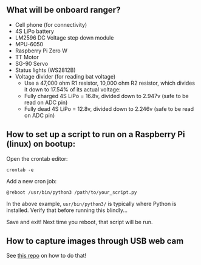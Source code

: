 ## What will be onboard ranger?
- Cell phone (for connectivity)
- 4S LiPo battery
- LM2596 DC Voltage step down module
- MPU-6050
- Raspberry Pi Zero W
- TT Motor
- SG-90 Servo
- Status lights (WS2812B)
- Voltage divider (for reading bat voltage)
    - Use a 47,000 ohm R1 resistor, 10,000 ohm R2 resistor, which divides it down to 17.54% of its actual voltage:
    - Fully charged 4S LiPo = 16.8v, divided down to 2.947v (safe to be read on ADC pin)
    - Fully dead 4S LiPo = 12.8v, divided down to 2.246v (safe to be read on ADC pin)

## How to set up a script to run on a Raspberry Pi (linux) on bootup:
Open the crontab editor:
```
crontab -e
```

Add a new cron job:
```
@reboot /usr/bin/python3 /path/to/your_script.py
```

In the above example, `usr/bin/python3/` is typically where Python is installed. Verify that before running this blindly...

Save and exit! Next time you reboot, that script will be run.

## How to capture images through USB web cam
See [this repo](https://github.com/TimHanewich/Raspberry-Pi-Capturing-Images) on how to do that!